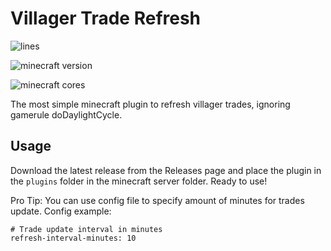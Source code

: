# Villager Trade Refresh
![lines](https://img.shields.io/endpoint?url=https://ghloc.vercel.app/api/MrFlooky/villager-refresh/badge?filter=.java$&label=lines%20of%20code&color=blue)

![minecraft version](https://img.shields.io/badge/Minecraft_Version-1.21-blue)

![minecraft cores](https://img.shields.io/badge/Minecraft_Cores-Spigot,_Bukkit,_Purpur,_Paper-blue)

The most simple minecraft plugin to refresh villager trades, ignoring gamerule doDaylightCycle.
## Usage

Download the latest release from the Releases page and place the plugin in the `plugins` folder in the minecraft server folder. Ready to use!

Pro Tip: You can use config file to specify amount of minutes for trades update.
Config example:
```
# Trade update interval in minutes
refresh-interval-minutes: 10
```
